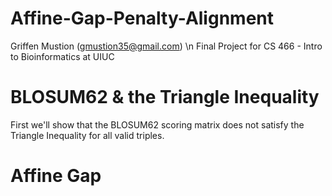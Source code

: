 # Affine-Gap-Penalty-Alignment
Griffen Mustion (gmustion35@gmail.com) \n
Final Project for CS 466 - Intro to Bioinformatics at UIUC

# BLOSUM62 & the Triangle Inequality
First we'll show that the BLOSUM62 scoring matrix does not satisfy the Triangle Inequality for all valid triples.

# Affine Gap
